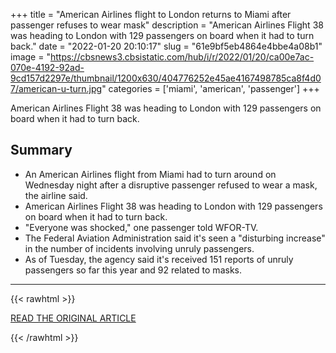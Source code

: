+++
title = "American Airlines flight to London returns to Miami after passenger refuses to wear mask"
description = "American Airlines Flight 38 was heading to London with 129 passengers on board when it had to turn back."
date = "2022-01-20 20:10:17"
slug = "61e9bf5eb4864e4bbe4a08b1"
image = "https://cbsnews3.cbsistatic.com/hub/i/r/2022/01/20/ca00e7ac-070e-4192-92ad-9cd157d2297e/thumbnail/1200x630/404776252e45ae4167498785ca8f4d07/american-u-turn.jpg"
categories = ['miami', 'american', 'passenger']
+++

American Airlines Flight 38 was heading to London with 129 passengers on board when it had to turn back.

## Summary

- An American Airlines flight from Miami had to turn around on Wednesday night after a disruptive passenger refused to wear a mask, the airline said.
- American Airlines Flight 38 was heading to London with 129 passengers on board when it had to turn back.
- "Everyone was shocked," one passenger told WFOR-TV.
- The Federal Aviation Administration said it's seen a "disturbing increase" in the number of incidents involving unruly passengers.
- As of Tuesday, the agency said it's received 151 reports of unruly passengers so far this year and 92 related to masks.

---

{{< rawhtml >}}
  <p class="article-category">
    <a target="_blank" href="https://www.cbsnews.com/news/american-airlines-flight-miami-passenger-refuses-wear-mask/">READ THE ORIGINAL ARTICLE</a>
  </p>
{{< /rawhtml >}}
